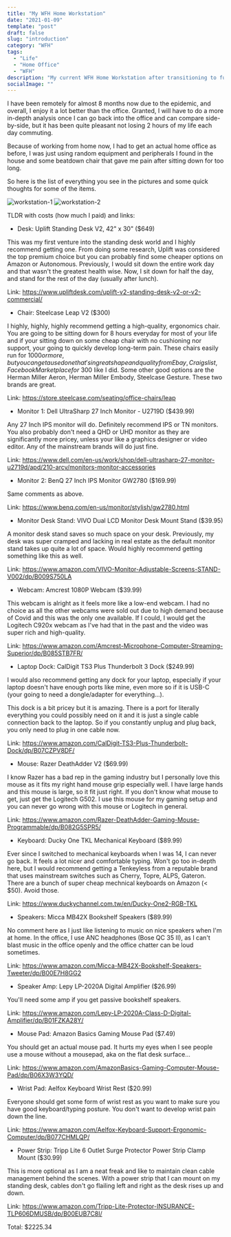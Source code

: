 ```yaml
---
title: "My WFH Home Workstation"
date: "2021-01-09"
template: "post"
draft: false
slug: "introduction"
category: "WFH"
tags:
  - "Life"
  - "Home Office"
  - "WFH"
description: "My current WFH Home Workstation after transitioning to fully WFH due to Covid"
socialImage: ""
---
```


I have been remotely for almost 8 months now due to the epidemic, and overall, I enjoy it a lot better than the office. Granted, I will have to do a more in-depth analysis once I can go back into the office and can compare side-by-side, but it has been quite pleasant not losing 2 hours of my life each day commuting.

Because of working from home now, I had to get an actual home office as before, I was just using random equipment and peripherals I found in the house and some beatdown chair that gave me pain after sitting down for too long.

So here is the list of everything you see in the pictures and some quick thoughts for some of the items.

![workstation-1](/media/2021-01-09-workstation-1.jpeg)
![workstation-2](/media/2021-01-09-workstation-2.jpeg)

TLDR with costs (how much I paid) and links:

- Desk: Uplift Standing Desk V2, 42" x 30" ($649)

This was my first venture into the standing desk world and I highly recommend getting one. From doing some research, Uplift was considered the top premium choice but you can probably find some cheaper options on Amazon or Autonomous. Previously, I would sit down the entire work day and that wasn't the greatest health wise. Now, I sit down for half the day, and stand for the rest of the day (usually after lunch).

Link: https://www.upliftdesk.com/uplift-v2-standing-desk-v2-or-v2-commercial/

- Chair: Steelcase Leap V2 ($300)

I highly, highly, highly recommend getting a high-quality, ergonomics chair. You are going to be sitting down for 8 hours everyday for most of your life and if your sitting down on some cheap chair with no cushioning nor support, your going to quickly develop long-term pain. These chairs easily run for $1000 or more, but you can get a used one that's in great shape and quality from Ebay, Craigslist, Facebook Marketplace for ~$300 like I did. Some other good options are the Herman Miller Aeron, Herman Miller Embody, Steelcase Gesture. These two brands are great.

Link: https://store.steelcase.com/seating/office-chairs/leap

- Monitor 1: Dell UltraSharp 27 Inch Monitor - U2719D ($439.99)

Any 27 Inch IPS monitor will do. Definitely recommend IPS or TN monitors. You also probably don't need a QHD or UHD monitor as they are significantly more pricey, unless your like a graphics designer or video editor. Any of the mainstream brands will do just fine.

Link: https://www.dell.com/en-us/work/shop/dell-ultrasharp-27-monitor-u2719d/apd/210-arcv/monitors-monitor-accessories

- Monitor 2: BenQ 27 Inch IPS Monitor GW2780 ($169.99)

Same comments as above.

Link: https://www.benq.com/en-us/monitor/stylish/gw2780.html

- Monitor Desk Stand: VIVO Dual LCD Monitor Desk Mount Stand ($39.95)

A monitor desk stand saves so much space on your desk. Previously, my desk was super cramped and lacking in real estate as the default monitor stand takes up quite a lot of space. Would highly recommend getting something like this as well.

Link: https://www.amazon.com/VIVO-Monitor-Adjustable-Screens-STAND-V002/dp/B009S750LA

- Webcam: Amcrest 1080P Webcam ($39.99)

This webcam is alright as it feels more like a low-end webcam. I had no choice as all the other webcams were sold out due to high demand because of Covid and this was the only one available. If I could, I would get the Logitech C920x webcam as I've had that in the past and the video was super rich and high-quality.

Link: https://www.amazon.com/Amcrest-Microphone-Computer-Streaming-Superior/dp/B085STB7FR/

- Laptop Dock: CalDigit TS3 Plus Thunderbolt 3 Dock ($249.99)

I would also recommend getting any dock for your laptop, especially if your laptop doesn't have enough ports like mine, even more so if it is USB-C (your going to need a dongle/adapter for everything...).

This dock is a bit pricey but it is amazing. There is a port for literally everything you could possibly need on it and it is just a single cable connection back to the laptop. So if you constantly unplug and plug back, you only need to plug in one cable now.

Link: https://www.amazon.com/CalDigit-TS3-Plus-Thunderbolt-Dock/dp/B07CZPV8DF/

- Mouse: Razer DeathAdder V2 ($69.99)

I know Razer has a bad rep in the gaming industry but I personally love this mouse as it fits my right hand mouse grip especially well. I have large hands and this mouse is large, so it fit just right. If you don't know what mouse to get, just get the Logitech G502. I use this mouse for my gaming setup and you can never go wrong with this mouse or Logitech in general.

Link: https://www.amazon.com/Razer-DeathAdder-Gaming-Mouse-Programmable/dp/B082G5SPR5/

- Keyboard: Ducky One TKL Mechanical Keyboard ($89.99)

Ever since I switched to mechanical keyboards when I was 14, I can never go back. It feels a lot nicer and comfortable typing. Won't go too in-depth here, but I would recommend getting a Tenkeyless from a reputable brand that uses mainstream switches such as Cherry, Topre, ALPS, Gateron. There are a bunch of super cheap mechnical keyboards on Amazon (< $50). Avoid those.

Link: https://www.duckychannel.com.tw/en/Ducky-One2-RGB-TKL

- Speakers: Micca MB42X Bookshelf Speakers ($89.99)

No comment here as I just like listening to music on nice speakers when I'm at home. In the office, I use ANC headphones (Bose QC 35 II), as I can't blast music in the office openly and the office chatter can be loud sometimes.

Link: https://www.amazon.com/Micca-MB42X-Bookshelf-Speakers-Tweeter/dp/B00E7H8GG2

- Speaker Amp: Lepy LP-2020A Digital Amplifier ($26.99)

You'll need some amp if you get passive bookshelf speakers.

Link: https://www.amazon.com/Lepy-LP-2020A-Class-D-Digital-Amplifier/dp/B01FZKA28Y/

- Mouse Pad: Amazon Basics Gaming Mouse Pad ($7.49)

You should get an actual mouse pad. It hurts my eyes when I see people use a mouse without a mousepad, aka on the flat desk surface...

Link: https://www.amazon.com/AmazonBasics-Gaming-Computer-Mouse-Pad/dp/B06X3W3YQD/

- Wrist Pad: Aelfox Keyboard Wrist Rest ($20.99)

Everyone should get some form of wrist rest as you want to make sure you have good keyboard/typing posture. You don't want to develop wrist pain down the line.

Link: https://www.amazon.com/Aelfox-Keyboard-Support-Ergonomic-Computer/dp/B077CHMLQP/

- Power Strip: Tripp Lite 6 Outlet Surge Protector Power Strip Clamp Mount ($30.99)

This is more optional as I am a neat freak and like to maintain clean cable management behind the scenes. With a power strip that I can mount on my standing desk, cables don't go flailing left and right as the desk rises up and down.

Link: https://www.amazon.com/Tripp-Lite-Protector-INSURANCE-TLP606DMUSB/dp/B00EUB7C8I/

Total: $2225.34
